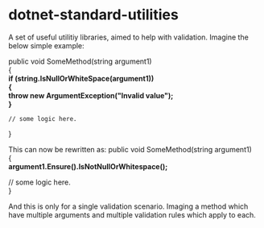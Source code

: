 # dotnet-standard-utilities
A set of useful utilitiy libraries, aimed to help with validation.
Imagine the below simple example:

public void SomeMethod(string argument1)  
{  
    **if (string.IsNullOrWhiteSpace(argument1))**  
    **{**  
        **throw new ArgumentException("Invalid value");**  
    **}**  
      
    // some logic here.  
}  

This can now be rewritten as:
public void SomeMethod(string argument1)  
{  
    **argument1.Ensure().IsNotNullOrWhitespace();**   
    
   // some logic here.  
}  

And this is only for a single validation scenario. Imaging a method which have multiple arguments and multiple validation rules which apply to each.
